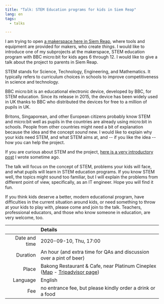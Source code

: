 ```yaml
---
title: "Talk: STEM Education programs for kids in Siem Reap"
lang: en
tags:
  - talks

---
```


I am trying to open [a makerspace here in Siem Reap](/makerspace/), where
tools and equipment are provided for makers, who create _things_. I would like
to introduce one of my subprojects at the makerspace, STEM education program
with BBC micro:bit for kids ages 6 through 12. I would like to give a talk
about the project to parents in Siem Reap.

STEM stands for Science, Technology, Engineering, and Mathematics. It
typically refers to curriculum choices in schools to improve competitiveness
in science and technology.

BBC micro:bit is an educational electronic device, developed by BBC, for STEM
education. Since its release in 2015, the device has been widely used in UK
thanks to BBC who distributed the devices for free to a million of pupils in
UK.

Britons, Singaporean, and other European citizens probably know STEM and
micro:bit well as pupils in the countries are already using micro:bit in
schools. People from other countries might need a bit of explanation because
the idea and the concept _sound_ new. I would like to explain why your kids
need STEM, and what STEM aims at, and -- if you like the idea -- how you can
help the project.

If you are curious about STEM and the project, [here is a very introductory
post](http://info.mkrsgh.org/blog/makerspace/2020/06/30/Microbit-Courses/)
I wrote sometime ago.

The talk will focus on the concept of STEM, problems your kids will face, and
what pupils will learn in STEM education programs. If you know STEM well, the
topics might sound too familiar, but I will explain the problems from
different point of view, specifically, as an IT engineer. Hope you will find
it fun.

If you think kids deserve a better, modern educational program, have
difficulties in the current situation around kids, or need something to throw
at your kids to play with, please come and join to the talk. Teachers,
professional educators, and those who know someone in education, are very
welcome, too.

|               | Details               |
| -------------:|:--------------------- |
| Date and time | 2020-09-10, Thu, 17:00|
| Duration      | An hour (and extra time for QAs and discussion over a pint of beer) |
| Place         | Bakong Restaurant & Cafe, near Platinum Cineplex ([Map](https://www.openstreetmap.org/?mlat=13.35331&mlon=103.85333#map=19/13.35331/103.85333&layers=N) - [Tripadvisor page](https://www.tripadvisor.com/Restaurant_Review-g297390-d13979910-Reviews-Bakong_Restaurant_Cafe-Siem_Reap_Siem_Reap_Province.html))|
| Language      | English |
| Fee           | no entrance fee, but please kindly order a drink or a food |
